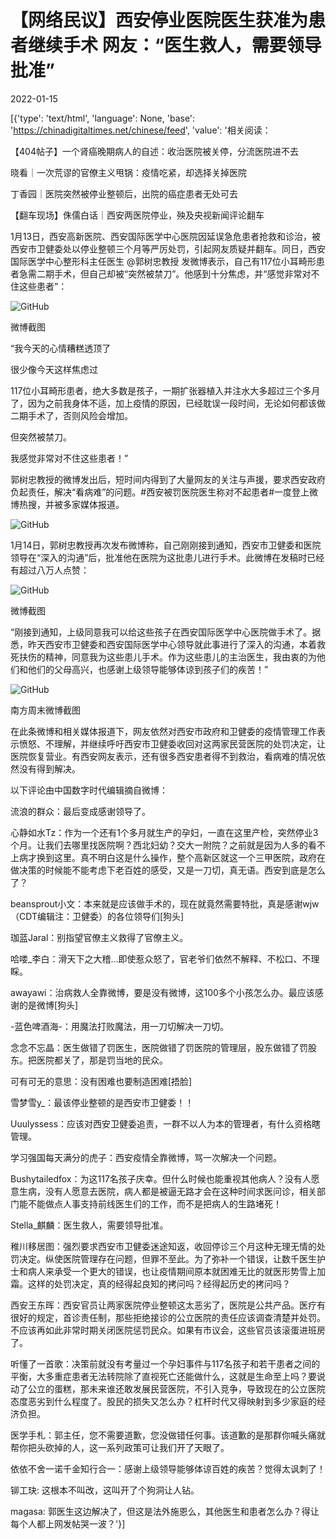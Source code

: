# 【网络民议】西安停业医院医生获准为患者继续手术 网友：“医生救人，需要领导批准”

2022-01-15

[{'type': 'text/html', 'language': None, 'base': 'https://chinadigitaltimes.net/chinese/feed', 'value': '相关阅读：



【404帖子】一个肾癌晚期病人的自述：收治医院被关停，分流医院进不去

晓看｜一次荒谬的官僚主义甩锅：疫情吃紧，却选择关掉医院

丁香园｜医院突然被停业整顿后，出院的癌症患者无处可去

【翻车现场】侏儒白话｜西安两医院停业，殃及央视新闻评论翻车





1月13日，西安高新医院、西安国际医学中心医院因延误急危患者抢救和诊治，被西安市卫健委处以停业整顿三个月等严厉处罚，引起网友质疑并翻车。同日，西安国际医学中心整形科主任医生 @郭树忠教授 发微博表示，自己有117位小耳畸形患者急需二期手术，但自己却被“突然被禁刀”。他感到十分焦虑，并“感觉非常对不住这些患者”：

![GitHub](https://chinadigitaltimes.net/chinese/files/2022/01/image-1642208019361.png)

微博截图



“我今天的心情糟糕透顶了

很少像今天这样焦虑过

117位小耳畸形患者，绝大多数是孩子，一期扩张器植入并注水大多超过三个多月了，因为之前我身体不适，加上疫情的原因，已经耽误一段时间，无论如何都该做二期手术了，否则风险会增加。

但突然被禁刀。

我感觉非常对不住这些患者！”

郭树忠教授的微博发出后，短时间内得到了大量网友的关注与声援，要求西安政府负起责任，解决“看病难”的问题。#西安被罚医院医生称对不起患者#一度登上微博热搜，并被多家媒体报道。

![GitHub](https://chinadigitaltimes.net/chinese/files/2022/01/image-1642209087677.png)

1月14日，郭树忠教授再次发布微博称，自己刚刚接到通知，西安市卫健委和医院领导在“深入的沟通”后，批准他在医院为这批患儿进行手术。此微博在发稿时已经有超过八万人点赞：

![GitHub](https://chinadigitaltimes.net/chinese/files/2022/01/image-1642209235938.png)

微博截图



“刚接到通知，上级同意我可以给这些孩子在西安国际医学中心医院做手术了。据悉，昨天西安市卫健委和西安国际医学中心领导就此事进行了深入的沟通，本着救死扶伤的精神，同意我为这些患儿手术。作为这些患儿的主治医生，我由衷的为他们和他们的父母高兴，也感谢上级领导能够体谅到孩子们的疾苦！”

![GitHub](https://chinadigitaltimes.net/chinese/files/2022/01/image-1642210093471.png)

南方周末微博截图

在此条微博和相关媒体报道下，网友依然对西安市政府和卫健委的疫情管理工作表示愤怒、不理解，并继续呼吁西安市卫健委收回对这两家民营医院的处罚决定，让医院恢复营业。有西安网友表示，还有很多西安患者得不到救治，看病难的情况依然没有得到解决。

以下评论由中国数字时代编辑摘自微博：



流浪的群众：最后变成感谢领导了。

心静如水Tz：作为一个还有1个多月就生产的孕妇，一直在这里产检，突然停业3个月。让我们去哪里找医院啊？西北妇幼？交大一附院？之前就是因为人多的看不上病才换到这里。真不明白这是什么操作，整个高新区就这一个三甲医院，政府在做决策的时候能不能考虑下老百姓的感受，又是一刀切，真无语。西安到底是怎么了？

beansprout小文：本来就是应该做手术的，现在就竟然需要特批，真是感谢wjw（CDT编辑注：卫健委）的各位领导们[狗头]

珈蓝Jaral：别指望官僚主义救得了官僚主义。

哈喽_李白：滑天下之大稽…即使惹众怒了，官老爷们依然不解释、不松口、不理睬。

awayawi：治病救人全靠微博，要是没有微博，这100多个小孩怎么办。最应该感谢的是微博[狗头]

-蓝色啤酒海-：用魔法打败魔法，用一刀切解决一刀切。

念念不忘晶：医生做错了罚医生，医院做错了罚医院的管理层，股东做错了罚股东。把医院都关了，那是罚当地的民众。

可有可无的意思：没有困难也要制造困难[捂脸]

雪梦雪y_：最该停业整顿的是西安市卫健委！！

Uuulyssess：应该对西安卫健委追责，一群不以人为本的管理者，有什么资格瞎管理。

学习强国每天满分的虎子：西安疫情全靠微博，骂一次解决一个问题。

Bushytailedfox：为这117名孩子庆幸。但什么时候也能重视其他病人？没有人愿意生病，没有人愿意去医院，病人都是被逼无路才会在这种时间求医问诊，相关部门能不能做点人事支持前线医生们的工作，而不是把病人的生路堵死！

Stella_麒麟：医生救人，需要领导批准。

稚川移居图：强烈要求西安市卫健委迷途知返，收回停诊三个月这种无理无情的处罚决定。纵使医院管理存在问题，但罪不至此。为了弥补一个错误，让数千医生护士和病人来承受一个更大的错误，也让疫情期间原本就困难无比的就医形势雪上加霜。这样的处罚决定，真的经得起良知的拷问吗？经得起历史的拷问吗？

西安王东晖：西安官员让两家医院停业整顿这太恶劣了，医院是公共产品。医疗有很好的规定，首诊责任制，那些拒绝接诊的公立医院的责任应该调查清楚并处罚。不应该再如此非常时期关闭医院惩罚民众。如果有市议会，这些官员该滚蛋进班房了。

听懂了一首歌：决策前就没有考量过一个孕妇事件与117名孩子和若干患者之间的平衡，大多重症患者无法转院除了直视死亡还能做什么，这就是生命至上吗？要说动了公立的蛋糕，那未来谁还敢发展民营医院，不引入竞争，导致现在的公立医院态度恶劣到什么程度了。股民的损失又怎么办？杠杆时代又得映射到多少家庭的经济负担。

医学手札：郭主任，您不需要道歉，您没做错任何事。该道歉的是那群你喊头痛就帮你把头砍掉的人，这一系列政策可让我们开了天眼了。

依依不舍一诺千金知行合一：感谢上级领导能够体谅百姓的疾苦？觉得太讽刺了！

铆工玦: 这根本不叫改，这叫开了个狗洞让人钻。

magasa: 郭医生这边解决了，但这是法外施恩么，其他医生和患者怎么办？得让每个人都上网发帖哭一波？'}]
